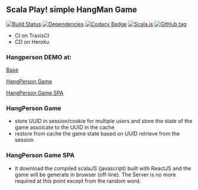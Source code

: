 ## Scala Play! simple HangMan Game

[![Build Status](https://travis-ci.org/Raffaello/scala-play-demo.svg?branch=master)](https://travis-ci.org/Raffaello/scala-play-demo)
[![Dependencies](https://app.updateimpact.com/badge/876107321439293440/scala-play-demo.svg?config=compile)](https://app.updateimpact.com/latest/876107321439293440/scala-play-demo)
[![Codacy Badge](https://api.codacy.com/project/badge/Grade/1d5be75a95544f8e940aa355f2aa5698)](https://www.codacy.com/app/Raffaello/scala-play-demo?utm_source=github.com&utm_medium=referral&utm_content=Raffaello/scala-play-demo&utm_campaign=badger)
[![Scala.js](https://www.scala-js.org/assets/badges/scalajs-0.6.17.svg)](https://www.scala-js.org)
[![GitHub tag](https://img.shields.io/github/release/raffaello/scala-play-demo.svg)](https://github.com/raffaello/scala-play-demo/releases/latest)

- CI on TravisCI
- CD on Heroku

### Hangperson DEMO at:

[Base](https://lit-spire-71369.herokuapp.com/)

[HangPerson Game](https://lit-spire-71369.herokuapp.com/hangperson)

[HangPerson Game SPA](https://lit-spire-71369.herokuapp.com/hangperson/spa)

### HangPerson Game

- store UUID in session/cookie for multiple users
and store the state of the game assoicate to the UUID in the cache
- restore from cache the game state based on UUID retrieve from the session

### HangPerson Game SPA

- it download the compiled scalaJS (javascript) built with ReactJS
and the game will be generate in browser (off-line). The Server is no more required at this point except from the random word.
